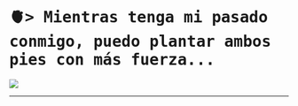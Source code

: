 <h1>
    <tt>🫀> Mientras tenga mi pasado conmigo, puedo plantar ambos pies con más fuerza...</tt>
</h1>

![](https://github-readme-stats.vercel.app/api/top-langs/?username=angeldqr&theme=dark&hide_border=false&include_all_commits=true&count_private=false&layout=compact)

---

<!-- Proudly created with GPRM ( https://gprm.itsvg.in ) -->
